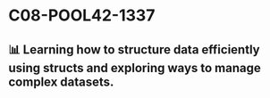 # C08-POOL42-1337
## 📊 Learning how to structure data efficiently using structs and exploring ways to manage complex datasets.
